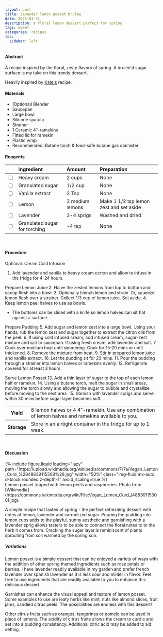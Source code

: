 ```yaml
---
layout: post
title: lavender lemon posset brulee
date: 2025-03-31
description: a floral lemon dessert perfect for spring
tags: sweet
categories: recipes
toc: 
  sidebar: left
---
```


#### Abstract

A recipe inspired by the floral, zesty flavors of spring. A brulee'd sugar surface is my take on this trendy dessert.

Heavily inspired by [Kate's](https://cookieandkate.com/lemon-posset-recipe/) recipe.

#### Materials

- (Optional) Blender
- Saucepan
- Large bowl
- Silicone spatula
- Strainer
- 1 Ceramic 4"-ramekins
- Fitted lid for ramekin 
- Plastic wrap
- Recommended: Butane torch & food-safe butane gas cannister

#### Reagents

||Ingredient|Amount|Preparation|
|:---|:---|:---|:---|
|<input type="checkbox">|Heavy cream|2 cups|None|
|<input type="checkbox">|Granulated sugar|1/2 cup|None|
|<input type="checkbox">|Vanilla extract|2 Tsp|None|
|<input type="checkbox">|Lemon|3 medium lemons|Make 1 1/2 tsp lemon zest and set aside|
|<input type="checkbox">|Lavender|2-4 sprigs|Washed and dried|
|<input type="checkbox">|Granulated sugar for torching|~4 tsp|None|


<br>

#### Procedure

Optional: Cream Cold Infusion
1. Add lavender and vanilla to heavy cream carton and allow to infuse in the fridge for 4-24 hours.

Prepare Lemon Juice
2. Halve the zested lemons from top to bottom and scoop flesh into a bowl.
3. Optionally blench lemon and strain. Or, squeeze lemon flesh over a strainer. Collect 1/3 cup of lemon juice. Set aside.
4. Keep lemon peel halves to use as bowls. 
- The bottoms can be sliced with a knife so lemon halves can sit flat against a surface.

Prepare Pudding
5. Add sugar and lemon zest into a large bowl. Using your hands, rub the lemon zest and sugar together to extract the citron oils from the peel.
6. If using cold infused cream, add infused cream, sugar-zest mixture and salt to saucepan. If using fresh cream, add lavender and salt.
7. Cook over medium heat until simmering. Cook for 15-20 mins or until thickened.
8. Remove the mixture from heat.
9. Stir in prepared lemon juice and vanilla extract.
10.  Let the pudding sit for 20 mins.
11.  Pour the pudding through a strainer into lemon halves or ramekins evenly.
12.  Refrigerate covered for at least 3 hours.

Serve Lemon Posset
13. Add a thin layer of sugar to the top of each lemon half or ramekin.
14. Using a butane torch, melt the sugar in small areas, moving the torch slowly and allowing the sugar to bubble and crystallize before moving to the next area.
15. Garnish with lavender sprigs and serve within 30 mins before sugar layer becomes soft.
   
<table>
  <tr>
    <th>Yield</th>
    <td>8 lemon halves or 4 4"-ramekin. Use any combination of lemon halves and ramekins available to you.</td>
  </tr>
  <tr>
    <th>Storage</th>
    <td>Store in an airtight container in the fridge for up to 1 week.</td>
  </tr>
</table><br>


#### Discussion

<div class="row mt-3">
    <div class="col-sm mt-3 mt-md-0">
        {% include figure.liquid 
        loading="lazy" 
        path="https://upload.wikimedia.org/wikipedia/commons/7/7a/Vegan_Lemon_Curd_%2848839115308%29.jpg" 
        width="50%" 
        class="img-fluid mx-auto d-block rounded z-depth-1" 
        avoid_scaling=true %}
    </div>
</div>
<div class="caption">
    Lemon posset topped with lemon peels and raspberries. Photo from [Wikimedia](https://commons.wikimedia.org/wiki/File:Vegan_Lemon_Curd_(48839115308).jpg).
</div>

A simple recipe that tastes of spring - the perfect refreshing dessert with notes of lemon, lavender and carmelized sugar. Pouring the pudding into lemon cups adds to the playful, sunny aesthetic and garnishing with a lavender sprig allows tasters to be able to connect the floral notes to to the herb it comes from. Cracking the sugar layer is reminiscent of plants sprouting from soil warmed by the spring sun.

##### Variations

Lemon posset is a simple dessert that can be enjoyed a variety of ways with the addition of other spring themed ingredients such as rose petals or berries. I have lavender readily available in my garden and prefer french lavender over spanish lavender as it is less sour and milder in flavor. Feel free to use ingredients that are readily available to you to enhance this delicious dessert.

Garnishes can enhance the visual appeal and texture of lemon posset. Some examples to use are leafy herbs like mint, nuts like almond slices, fruit jams, candied citrus peels. The possibilities are endless with this dessert!

Other citrus fruits such as oranges, tangerines or pomelo can be used in place of lemons. The acidity of citrus fruits allows the cream to curdle and set into a pudding consistency. Additional citric acid may be added to aid setting.